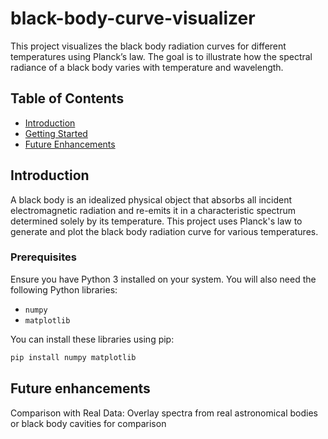 # black-body-curve-visualizer

This project visualizes the black body radiation curves for different temperatures using Planck’s law. The goal is to illustrate how the spectral radiance of a black body varies with temperature and wavelength.

## Table of Contents

- [Introduction](#introduction)
- [Getting Started](#getting-started)
- [Future Enhancements](#future-enhancements)



## Introduction

A black body is an idealized physical object that absorbs all incident electromagnetic radiation and re-emits it in a characteristic spectrum determined solely by its temperature. This project uses Planck's law to generate and plot the black body radiation curve for various temperatures.


### Prerequisites

Ensure you have Python 3 installed on your system. You will also need the following Python libraries:

- `numpy`
- `matplotlib`

You can install these libraries using pip:

```bash
pip install numpy matplotlib
```
## Future enhancements 
 Comparison with Real Data: Overlay spectra from real astronomical bodies or black body cavities for comparison










